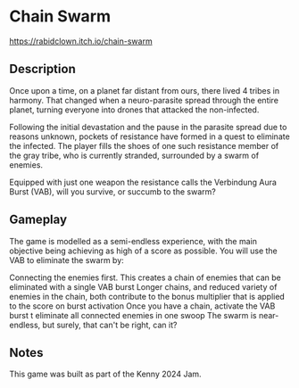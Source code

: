 # Chain Swarm
https://rabidclown.itch.io/chain-swarm

## Description
Once upon a time, on a planet far distant from ours, there lived 4 tribes in harmony. That changed when a neuro-parasite spread through the entire planet, turning everyone into drones that attacked the non-infected.

Following the initial devastation and the pause in the parasite spread due to reasons unknown, pockets of resistance have formed in a quest to eliminate the infected. The player fills the shoes of one such resistance member of the gray tribe, who is currently stranded, surrounded by a swarm of enemies.

Equipped with just one weapon the resistance calls the Verbindung Aura Burst (VAB), will you survive, or succumb to the swarm?

## Gameplay
The game is modelled as a semi-endless experience, with the main objective being achieving as high of a score as possible. You will use the VAB to eliminate the swarm by:

Connecting the enemies first. This creates a chain of enemies that can be eliminated with a single VAB burst
Longer chains, and reduced variety of enemies in the chain, both contribute to the bonus multiplier that is applied to the score on burst activation
Once you have a chain, activate the VAB burst t eliminate all connected enemies in one swoop
The swarm is near-endless, but surely, that can't be right, can it?

## Notes
This game was built as part of the Kenny 2024 Jam.

